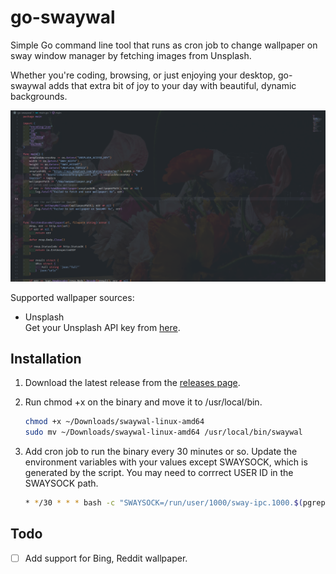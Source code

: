 # go-swaywal

Simple Go command line tool that runs as cron job to change wallpaper on sway window manager by fetching images from Unsplash.  

Whether you're coding, browsing, or just enjoying your desktop, go-swaywal adds that extra bit of joy to your day with beautiful, dynamic backgrounds.  

[![screenshot](screenshot.png)](./screenshot.png)

Supported wallpaper sources:

- Unsplash  
  Get your Unsplash API key from [here](https://unsplash.com/developers).

## Installation

1. Download the latest release from the [releases page](https://github.com/akhiljalagam/go-swaywal/releases).  
2. Run chmod +x on the binary and move it to /usr/local/bin.  

    ```sh
    chmod +x ~/Downloads/swaywal-linux-amd64
    sudo mv ~/Downloads/swaywal-linux-amd64 /usr/local/bin/swaywal
    ```

3. Add cron job to run the binary every 30 minutes or so. Update the environment variables with your values except SWAYSOCK, which is generated by the script. You may need to corrrect USER ID in the SWAYSOCK path.  

    ```sh
    * */30 * * * bash -c "SWAYSOCK=/run/user/1000/sway-ipc.1000.$(pgrep -x sway).sock UNSPLASH_ACCESS_KEY=<your-access-key> SWAY_WIDTH=3840 SWAY_HEIGHT=2160 UNSPLASH_TOPICS=nature /usr/local/bin/swaywal"
    ```

## Todo

- [ ] Add support for Bing, Reddit wallpaper.

